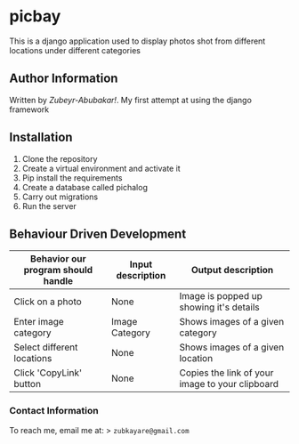 # picbay

This is a django application used to display photos shot from different locations under different categories

## Author Information
Written by *Zubeyr-Abubakar!*. My first attempt at using the django framework

## Installation

1. Clone the repository
2. Create a virtual environment and activate it
3. Pip install the requirements
4. Create a database called pichalog
5. Carry out migrations
6. Run the server

## Behaviour Driven Development

| Behavior our program should handle | Input description |  Output description
| --- | --- | --- |
| Click on a photo | None | Image is popped up showing it's details
| Enter image category | Image Category |  Shows images of a given category
| Select different locations | None |  Shows images of a given location
| Click 'CopyLink' button | None |  Copies the link of your image to your clipboard


### Contact Information

To reach me, email me at: > `zubkayare@gmail.com`


